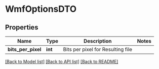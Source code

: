 # WmfOptionsDTO

## Properties
Name | Type | Description | Notes
------------ | ------------- | ------------- | -------------
**bits_per_pixel** | **int** | Bits per pixel for Resulting file | 

[[Back to Model list]](../README.md#documentation-for-models) [[Back to API list]](../README.md#documentation-for-api-endpoints) [[Back to README]](../README.md)



